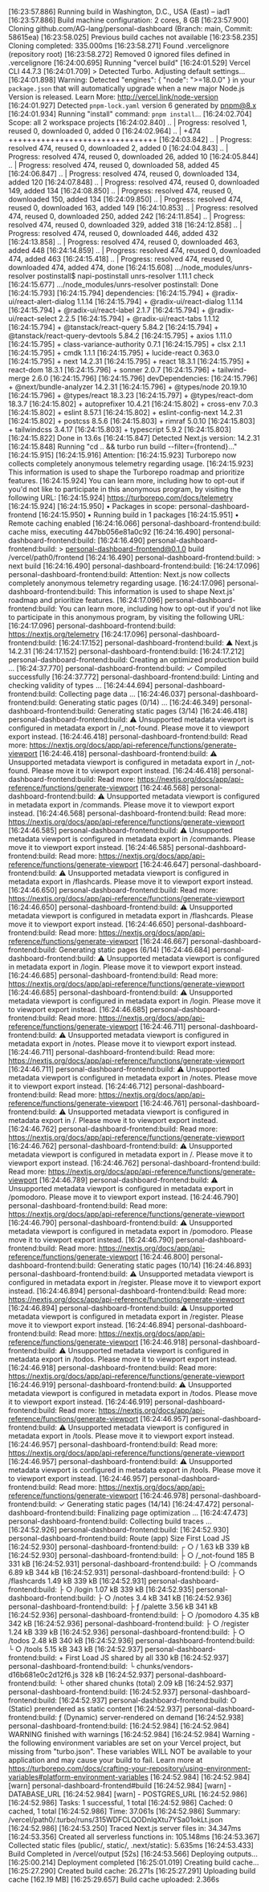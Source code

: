 [16:23:57.886] Running build in Washington, D.C., USA (East) – iad1
[16:23:57.886] Build machine configuration: 2 cores, 8 GB
[16:23:57.900] Cloning github.com/AG-lang/personal-dashboard (Branch: main, Commit: 58615ea)
[16:23:58.025] Previous build caches not available
[16:23:58.235] Cloning completed: 335.000ms
[16:23:58.271] Found .vercelignore (repository root)
[16:23:58.272] Removed 0 ignored files defined in .vercelignore
[16:24:00.695] Running "vercel build"
[16:24:01.529] Vercel CLI 44.7.3
[16:24:01.709] > Detected Turbo. Adjusting default settings...
[16:24:01.898] Warning: Detected "engines": { "node": ">=18.0.0" } in your `package.json` that will automatically upgrade when a new major Node.js Version is released. Learn More: <http://vercel.link/node-version>
[16:24:01.927] Detected `pnpm-lock.yaml` version 6 generated by <pnpm@8.x>
[16:24:01.934] Running "install" command: `pnpm install`...
[16:24:02.704] Scope: all 2 workspace projects
[16:24:02.840] .. | Progress: resolved 1, reused 0, downloaded 0, added 0
[16:24:02.964] .. | +474 ++++++++++++++++++++++++++++++++
[16:24:03.842] .. | Progress: resolved 474, reused 0, downloaded 2, added 0
[16:24:04.843] .. | Progress: resolved 474, reused 0, downloaded 26, added 10
[16:24:05.844] .. | Progress: resolved 474, reused 0, downloaded 58, added 45
[16:24:06.847] .. | Progress: resolved 474, reused 0, downloaded 134, added 120
[16:24:07.848] .. | Progress: resolved 474, reused 0, downloaded 149, added 134
[16:24:08.850] .. | Progress: resolved 474, reused 0, downloaded 150, added 134
[16:24:09.850] .. | Progress: resolved 474, reused 0, downloaded 163, added 149
[16:24:10.853] .. | Progress: resolved 474, reused 0, downloaded 250, added 242
[16:24:11.854] .. | Progress: resolved 474, reused 0, downloaded 329, added 318
[16:24:12.858] .. | Progress: resolved 474, reused 0, downloaded 446, added 432
[16:24:13.858] .. | Progress: resolved 474, reused 0, downloaded 463, added 448
[16:24:14.859] .. | Progress: resolved 474, reused 0, downloaded 474, added 463
[16:24:15.418] .. | Progress: resolved 474, reused 0, downloaded 474, added 474, done
[16:24:15.608] .../node_modules/unrs-resolver postinstall$ napi-postinstall unrs-resolver 1.11.1 check
[16:24:15.677] .../node_modules/unrs-resolver postinstall: Done
[16:24:15.793]
[16:24:15.794] dependencies:
[16:24:15.794] + @radix-ui/react-alert-dialog 1.1.14
[16:24:15.794] + @radix-ui/react-dialog 1.1.14
[16:24:15.794] + @radix-ui/react-label 2.1.7
[16:24:15.794] + @radix-ui/react-select 2.2.5
[16:24:15.794] + @radix-ui/react-tabs 1.1.12
[16:24:15.794] + @tanstack/react-query 5.84.2
[16:24:15.794] + @tanstack/react-query-devtools 5.84.2
[16:24:15.795] + axios 1.11.0
[16:24:15.795] + class-variance-authority 0.7.1
[16:24:15.795] + clsx 2.1.1
[16:24:15.795] + cmdk 1.1.1
[16:24:15.795] + lucide-react 0.363.0
[16:24:15.795] + next 14.2.31
[16:24:15.795] + react 18.3.1
[16:24:15.795] + react-dom 18.3.1
[16:24:15.796] + sonner 2.0.7
[16:24:15.796] + tailwind-merge 2.6.0
[16:24:15.796]
[16:24:15.796] devDependencies:
[16:24:15.796] + @next/bundle-analyzer 14.2.31
[16:24:15.796] + @types/node 20.19.10
[16:24:15.796] + @types/react 18.3.23
[16:24:15.797] + @types/react-dom 18.3.7
[16:24:15.802] + autoprefixer 10.4.21
[16:24:15.802] + cross-env 7.0.3
[16:24:15.802] + eslint 8.57.1
[16:24:15.802] + eslint-config-next 14.2.31
[16:24:15.802] + postcss 8.5.6
[16:24:15.803] + rimraf 5.0.10
[16:24:15.803] + tailwindcss 3.4.17
[16:24:15.803] + typescript 5.9.2
[16:24:15.803]
[16:24:15.822] Done in 13.6s
[16:24:15.847] Detected Next.js version: 14.2.31
[16:24:15.848] Running "cd .. && turbo run build --filter={frontend}..."
[16:24:15.915]
[16:24:15.916] Attention:
[16:24:15.923] Turborepo now collects completely anonymous telemetry regarding usage.
[16:24:15.923] This information is used to shape the Turborepo roadmap and prioritize features.
[16:24:15.924] You can learn more, including how to opt-out if you'd not like to participate in this anonymous program, by visiting the following URL:
[16:24:15.924] <https://turborepo.com/docs/telemetry>
[16:24:15.924]
[16:24:15.950] • Packages in scope: personal-dashboard-frontend
[16:24:15.950] • Running build in 1 packages
[16:24:15.951] • Remote caching enabled
[16:24:16.066] personal-dashboard-frontend:build: cache miss, executing 447bb056e81a0c92
[16:24:16.490] personal-dashboard-frontend:build:
[16:24:16.490] personal-dashboard-frontend:build: > personal-dashboard-frontend@0.1.0 build /vercel/path0/frontend
[16:24:16.490] personal-dashboard-frontend:build: > next build
[16:24:16.490] personal-dashboard-frontend:build:
[16:24:17.096] personal-dashboard-frontend:build: Attention: Next.js now collects completely anonymous telemetry regarding usage.
[16:24:17.096] personal-dashboard-frontend:build: This information is used to shape Next.js' roadmap and prioritize features.
[16:24:17.096] personal-dashboard-frontend:build: You can learn more, including how to opt-out if you'd not like to participate in this anonymous program, by visiting the following URL:
[16:24:17.096] personal-dashboard-frontend:build: <https://nextjs.org/telemetry>
[16:24:17.096] personal-dashboard-frontend:build:
[16:24:17.152] personal-dashboard-frontend:build: ▲ Next.js 14.2.31
[16:24:17.152] personal-dashboard-frontend:build:
[16:24:17.212] personal-dashboard-frontend:build: Creating an optimized production build ...
[16:24:37.770] personal-dashboard-frontend:build: ✓ Compiled successfully
[16:24:37.772] personal-dashboard-frontend:build: Linting and checking validity of types ...
[16:24:44.694] personal-dashboard-frontend:build: Collecting page data ...
[16:24:46.037] personal-dashboard-frontend:build: Generating static pages (0/14) ...
[16:24:46.349] personal-dashboard-frontend:build: Generating static pages (3/14)
[16:24:46.418] personal-dashboard-frontend:build: ⚠ Unsupported metadata viewport is configured in metadata export in /\_not-found. Please move it to viewport export instead.
[16:24:46.418] personal-dashboard-frontend:build: Read more: <https://nextjs.org/docs/app/api-reference/functions/generate-viewport>
[16:24:46.418] personal-dashboard-frontend:build: ⚠ Unsupported metadata viewport is configured in metadata export in /\_not-found. Please move it to viewport export instead.
[16:24:46.418] personal-dashboard-frontend:build: Read more: <https://nextjs.org/docs/app/api-reference/functions/generate-viewport>
[16:24:46.568] personal-dashboard-frontend:build: ⚠ Unsupported metadata viewport is configured in metadata export in /commands. Please move it to viewport export instead.
[16:24:46.568] personal-dashboard-frontend:build: Read more: <https://nextjs.org/docs/app/api-reference/functions/generate-viewport>
[16:24:46.585] personal-dashboard-frontend:build: ⚠ Unsupported metadata viewport is configured in metadata export in /commands. Please move it to viewport export instead.
[16:24:46.585] personal-dashboard-frontend:build: Read more: <https://nextjs.org/docs/app/api-reference/functions/generate-viewport>
[16:24:46.647] personal-dashboard-frontend:build: ⚠ Unsupported metadata viewport is configured in metadata export in /flashcards. Please move it to viewport export instead.
[16:24:46.650] personal-dashboard-frontend:build: Read more: <https://nextjs.org/docs/app/api-reference/functions/generate-viewport>
[16:24:46.650] personal-dashboard-frontend:build: ⚠ Unsupported metadata viewport is configured in metadata export in /flashcards. Please move it to viewport export instead.
[16:24:46.650] personal-dashboard-frontend:build: Read more: <https://nextjs.org/docs/app/api-reference/functions/generate-viewport>
[16:24:46.667] personal-dashboard-frontend:build: Generating static pages (6/14)
[16:24:46.684] personal-dashboard-frontend:build: ⚠ Unsupported metadata viewport is configured in metadata export in /login. Please move it to viewport export instead.
[16:24:46.685] personal-dashboard-frontend:build: Read more: <https://nextjs.org/docs/app/api-reference/functions/generate-viewport>
[16:24:46.685] personal-dashboard-frontend:build: ⚠ Unsupported metadata viewport is configured in metadata export in /login. Please move it to viewport export instead.
[16:24:46.685] personal-dashboard-frontend:build: Read more: <https://nextjs.org/docs/app/api-reference/functions/generate-viewport>
[16:24:46.711] personal-dashboard-frontend:build: ⚠ Unsupported metadata viewport is configured in metadata export in /notes. Please move it to viewport export instead.
[16:24:46.711] personal-dashboard-frontend:build: Read more: <https://nextjs.org/docs/app/api-reference/functions/generate-viewport>
[16:24:46.711] personal-dashboard-frontend:build: ⚠ Unsupported metadata viewport is configured in metadata export in /notes. Please move it to viewport export instead.
[16:24:46.712] personal-dashboard-frontend:build: Read more: <https://nextjs.org/docs/app/api-reference/functions/generate-viewport>
[16:24:46.761] personal-dashboard-frontend:build: ⚠ Unsupported metadata viewport is configured in metadata export in /. Please move it to viewport export instead.
[16:24:46.762] personal-dashboard-frontend:build: Read more: <https://nextjs.org/docs/app/api-reference/functions/generate-viewport>
[16:24:46.762] personal-dashboard-frontend:build: ⚠ Unsupported metadata viewport is configured in metadata export in /. Please move it to viewport export instead.
[16:24:46.762] personal-dashboard-frontend:build: Read more: <https://nextjs.org/docs/app/api-reference/functions/generate-viewport>
[16:24:46.789] personal-dashboard-frontend:build: ⚠ Unsupported metadata viewport is configured in metadata export in /pomodoro. Please move it to viewport export instead.
[16:24:46.790] personal-dashboard-frontend:build: Read more: <https://nextjs.org/docs/app/api-reference/functions/generate-viewport>
[16:24:46.790] personal-dashboard-frontend:build: ⚠ Unsupported metadata viewport is configured in metadata export in /pomodoro. Please move it to viewport export instead.
[16:24:46.790] personal-dashboard-frontend:build: Read more: <https://nextjs.org/docs/app/api-reference/functions/generate-viewport>
[16:24:46.800] personal-dashboard-frontend:build: Generating static pages (10/14)
[16:24:46.893] personal-dashboard-frontend:build: ⚠ Unsupported metadata viewport is configured in metadata export in /register. Please move it to viewport export instead.
[16:24:46.894] personal-dashboard-frontend:build: Read more: <https://nextjs.org/docs/app/api-reference/functions/generate-viewport>
[16:24:46.894] personal-dashboard-frontend:build: ⚠ Unsupported metadata viewport is configured in metadata export in /register. Please move it to viewport export instead.
[16:24:46.894] personal-dashboard-frontend:build: Read more: <https://nextjs.org/docs/app/api-reference/functions/generate-viewport>
[16:24:46.918] personal-dashboard-frontend:build: ⚠ Unsupported metadata viewport is configured in metadata export in /todos. Please move it to viewport export instead.
[16:24:46.918] personal-dashboard-frontend:build: Read more: <https://nextjs.org/docs/app/api-reference/functions/generate-viewport>
[16:24:46.919] personal-dashboard-frontend:build: ⚠ Unsupported metadata viewport is configured in metadata export in /todos. Please move it to viewport export instead.
[16:24:46.919] personal-dashboard-frontend:build: Read more: <https://nextjs.org/docs/app/api-reference/functions/generate-viewport>
[16:24:46.957] personal-dashboard-frontend:build: ⚠ Unsupported metadata viewport is configured in metadata export in /tools. Please move it to viewport export instead.
[16:24:46.957] personal-dashboard-frontend:build: Read more: <https://nextjs.org/docs/app/api-reference/functions/generate-viewport>
[16:24:46.957] personal-dashboard-frontend:build: ⚠ Unsupported metadata viewport is configured in metadata export in /tools. Please move it to viewport export instead.
[16:24:46.957] personal-dashboard-frontend:build: Read more: <https://nextjs.org/docs/app/api-reference/functions/generate-viewport>
[16:24:46.978] personal-dashboard-frontend:build: ✓ Generating static pages (14/14)
[16:24:47.472] personal-dashboard-frontend:build: Finalizing page optimization ...
[16:24:47.473] personal-dashboard-frontend:build: Collecting build traces ...
[16:24:52.926] personal-dashboard-frontend:build:
[16:24:52.930] personal-dashboard-frontend:build: Route (app) Size First Load JS
[16:24:52.930] personal-dashboard-frontend:build: ┌ ○ / 1.63 kB 339 kB
[16:24:52.930] personal-dashboard-frontend:build: ├ ○ /\_not-found 185 B 331 kB
[16:24:52.931] personal-dashboard-frontend:build: ├ ○ /commands 6.89 kB 344 kB
[16:24:52.931] personal-dashboard-frontend:build: ├ ○ /flashcards 1.49 kB 339 kB
[16:24:52.931] personal-dashboard-frontend:build: ├ ○ /login 1.07 kB 339 kB
[16:24:52.935] personal-dashboard-frontend:build: ├ ○ /notes 3.4 kB 341 kB
[16:24:52.936] personal-dashboard-frontend:build: ├ ƒ /palette 3.56 kB 341 kB
[16:24:52.936] personal-dashboard-frontend:build: ├ ○ /pomodoro 4.35 kB 342 kB
[16:24:52.936] personal-dashboard-frontend:build: ├ ○ /register 1.24 kB 339 kB
[16:24:52.936] personal-dashboard-frontend:build: ├ ○ /todos 2.48 kB 340 kB
[16:24:52.936] personal-dashboard-frontend:build: └ ○ /tools 5.15 kB 343 kB
[16:24:52.937] personal-dashboard-frontend:build: + First Load JS shared by all 330 kB
[16:24:52.937] personal-dashboard-frontend:build: └ chunks/vendors-d16b681e0c2d12f6.js 328 kB
[16:24:52.937] personal-dashboard-frontend:build: └ other shared chunks (total) 2.09 kB
[16:24:52.937] personal-dashboard-frontend:build:
[16:24:52.937] personal-dashboard-frontend:build:
[16:24:52.937] personal-dashboard-frontend:build: ○ (Static) prerendered as static content
[16:24:52.937] personal-dashboard-frontend:build: ƒ (Dynamic) server-rendered on demand
[16:24:52.938] personal-dashboard-frontend:build:
[16:24:52.984]
[16:24:52.984] WARNING finished with warnings
[16:24:52.984]
[16:24:52.984] Warning - the following environment variables are set on your Vercel project, but missing from "turbo.json". These variables WILL NOT be available to your application and may cause your build to fail. Learn more at <https://turborepo.com/docs/crafting-your-repository/using-environment-variables#platform-environment-variables>
[16:24:52.984]
[16:24:52.984] [warn] personal-dashboard-frontend#build
[16:24:52.984] [warn] - DATABASE_URL
[16:24:52.984] [warn] - POSTGRES_URL
[16:24:52.986]
[16:24:52.986] Tasks: 1 successful, 1 total
[16:24:52.986] Cached: 0 cached, 1 total
[16:24:52.986] Time: 37.061s
[16:24:52.986] Summary: /vercel/path0/.turbo/runs/315WDFCLQODnlqXtu7YSa01okLt.json
[16:24:52.986]
[16:24:53.250] Traced Next.js server files in: 34.347ms
[16:24:53.356] Created all serverless functions in: 105.148ms
[16:24:53.367] Collected static files (public/, static/, .next/static): 5.635ms
[16:24:53.433] Build Completed in /vercel/output [52s]
[16:24:53.566] Deploying outputs...
[16:25:00.214] Deployment completed
[16:25:01.019] Creating build cache...
[16:25:27.290] Created build cache: 26.271s
[16:25:27.291] Uploading build cache [162.19 MB]
[16:25:29.657] Build cache uploaded: 2.366s
